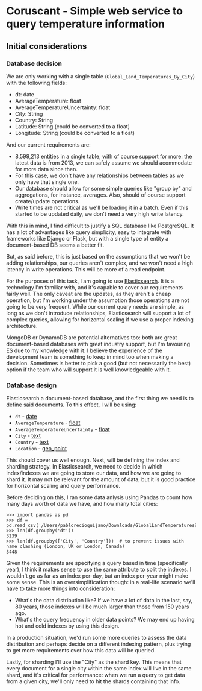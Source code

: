 # Coruscant - Simple web service to query temperature information

## Initial considerations

### Database decision

We are only working with a single table (`Global_Land_Temperatures_By_City`) with the following fields:

- dt: date
- AverageTemperature: float
- AverageTemperatureUncertainty: float
- City: String
- Country: String
- Latitude: String (could be converted to a float)
- Longitude: String  (could be converted to a float)

And our current requirements are:

- 8,599,213 entities in a single table, with of course support for more: the latest data is from 2013, we can safely assume we should acommodate for more data since then.
- For this case, we don't have any relationships between tables as we only have that single one.
- Our database should allow for some simple queries like "group by" and aggregations, for instance, averages. Also, should of course support create/update operations.
- Write times are not critical as we'll be loading it in a batch. Even if this started to be updated daily, we don't need a very high write latency.

With this in mind, I find difficult to justify a SQL database like PostgreSQL. It has a lot of advantages like query simplicity, easy to integrate with frameworks like Django or Flask, but with a single type of entity a document-based DB seems a better fit.

But, as said before, this is just based on the assumptions that we won't be adding relationships, our queries aren't complex, and we won't need a high latency in write operations. This will be more of a read endpoint.

For the purposes of this task, I am going to use [Elasticsearch](https://www.elastic.co/). It is a technology I'm familiar with, and it's capable to cover our requirements fairly well. The only caveat are the updates, as they aren't a cheap operation, but I'm working under the assumption those operations are not going to be very frequent. While our current query needs are simple, as long as we don't introduce relationships, Elasticsearch will support a lot of complex queries, allowing for horizontal scaling if we use a proper indexing architecture.

MongoDB or DynamoDB are potential alternatives too: both are great document-based databases with great industry support, but I'm favouring ES due to my knowledge with it. I believe the experience of the development team is something to keep in mind too when making a decision. Sometimes is better to pick a good (but not necessarily the best) option if the team who will support it is well knowledgeable with it.

### Database design

Elasticsearch a document-based database, and the first thing we need is to define said documents. To this effect, I will be using:

- `dt` - [date](https://www.elastic.co/guide/en/elasticsearch/reference/current/date.html)
- `AverageTemperature` - [float](https://www.elastic.co/guide/en/elasticsearch/reference/current/number.html)
- `AverageTemperatureUncertainty` - [float](https://www.elastic.co/guide/en/elasticsearch/reference/current/number.html)
- `City` - [text](https://www.elastic.co/guide/en/elasticsearch/reference/current/text.html)
- `Country` - [text](https://www.elastic.co/guide/en/elasticsearch/reference/current/text.html)
- `Location` - [geo_point](https://www.elastic.co/guide/en/elasticsearch/reference/current/geo-point.html)

This should cover us well enough. Next, will be defining the index and sharding strategy. In Elasticsearch, we need to decide in which index/indexes we are going to store our data, and how we are going to shard it. It may not be relevant for the amount of data, but it is good practice for horizontal scaling and query performance.

Before deciding on this, I ran some data anlysis using Pandas to count how many days worth of data we have, and how many total cities:

```
>>> import pandas as pd
>>> df = pd.read_csv('/Users/pablorecioquijano/Downloads/GlobalLandTemperaturesByCity.csv')
>>> len(df.groupby('dt'))
3239
>>> len(df.groupby(['City', 'Country']))  # to prevent issues with name clashing (London, UK or London, Canada)
3448
```

Given the requirements are specifying a query based in time (specifically year), I think it makes sense to use the same attribute to split the indexes. I wouldn't go as far as an index per-day, but an index per-year might make some sense. This is an oversimplification though: in a real-life scenario we'll have to take more things into consideration:

- What's the data distribution like? If we have a lot of data in the last, say, 80 years, those indexes will be much larger than those from 150 years ago.
- What's the query frequency in older data points? We may end up having hot and cold indexes by using this design.

In a production situation, we'd run some more queries to assess the data distribution and perhaps decide on a different indexing pattern, plus trying to get more requirements over how this data will be queried.

Lastly, for sharding I'll use the "City" as the shard key. This means that every document for a single city within the same index will live in the same shard, and it's critical for performance: when we run a query to get data from a given city, we'll only need to hit the shards containing that info.